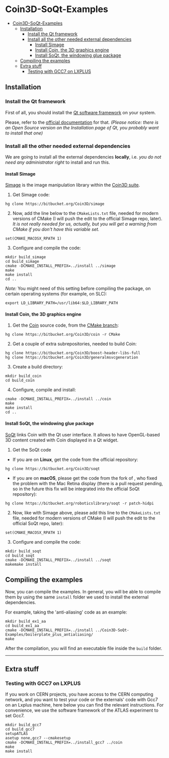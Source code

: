 # Coin3D-SoQt-Examples

<!-- TOC depthFrom:1 depthTo:6 withLinks:1 updateOnSave:1 orderedList:0 -->

- [Coin3D-SoQt-Examples](#coin3d-soqt-examples)
	- [Installation](#installation)
		- [Install the Qt framework](#install-the-qt-framework)
		- [Install all the other needed external dependencies](#install-all-the-other-needed-external-dependencies)
			- [Install Simage](#install-simage)
			- [Install Coin, the 3D graphics engine](#install-coin-the-3d-graphics-engine)
			- [Install SoQt, the windowing glue package](#install-soqt-the-windowing-glue-package)
	- [Compiling the examples](#compiling-the-examples)
	- [Extra stuff](#extra-stuff)
		- [Testing with GCC7 on LXPLUS](#testing-with-gcc7-on-lxplus)

<!-- /TOC -->

## Installation

### Install the Qt framework

First of all, you should install the [Qt software framework](https://www1.qt.io/developers/) on your system.

Please, refer to the [official documentation](https://www.qt.io/download) for that. *(Please notice: there is an Open Source version  on the Installation page of Qt, you probably want to install that one)*

### Install all the other needed external dependencies

We are going to install all the external dependencies **locally**, i.e. _you do not need any administrator right_ to install and run this.

#### Install Simage

[Simage](https://bitbucket.org/Coin3D/simage) is the image manipulation library within the [Coin3D suite](https://bitbucket.org/Coin3D/).

1. Get Simage code:

```
hg clone https://bitbucket.org/Coin3D/simage
```

2. Now, add the line below to the `CMakeLists.txt` file, needed for modern versions of CMake (I will push the edit to the official Simage repo, later). *It is not really needed for us, actually, but you will get a warning from CMake if you don't have this variable set.*

```
set(CMAKE_MACOSX_RPATH 1)
```

3. Configure and compile the code:

```
mkdir build_simage
cd build_simage
cmake -DCMAKE_INSTALL_PREFIX=../install ../simage
make
make install
cd ..
```

*Note:* You might need of this setting before compiling the package, on certain operating systems (for example, on SLC):

```
export LD_LIBRARY_PATH=/usr/lib64:$LD_LIBRARY_PATH
```

#### Install Coin, the 3D graphics engine

1. Get the [Coin](https://bitbucket.org/Coin3D/coin/wiki/Home) source code, from the [CMake branch](https://bitbucket.org/Coin3D/coin/branch/CMake):

```
hg clone https://bitbucket.org/Coin3D/coin -r CMake
```

2. Get a couple of extra subrepositories, needed to build Coin:

```
hg clone https://bitbucket.org/Coin3D/boost-header-libs-full
hg clone https://bitbucket.org/Coin3D/generalmsvcgeneration
```

3. Create a build directory:

```
mkdir build_coin
cd build_coin
```

4. Configure, compile and install:

```
cmake -DCMAKE_INSTALL_PREFIX=../install ../coin
make
make install
cd ..
```

#### Install SoQt, the windowing glue package

[SoQt](https://bitbucket.org/Coin3D/soqt) links Coin with the Qt user interface. It allows to have OpenGL-based 3D content created with Coin displayed in a Qt widget.

1. Get the SoQt code

- If you are on **Linux**, get the code from the official repository:

```
hg clone https://bitbucket.org/Coin3D/soqt
```

- If you are on **macOS**, please get the code from the fork of , who fixed the problem with the Mac Retina display (there is a pull request pending, so in the future this fix will be integrated into the official SoQt repository):

```
hg clone https://bitbucket.org/roboticslibrary/soqt -r patch-hidpi
```

2. Now, like with Simage above, please add this line to the `CMakeLists.txt` file, needed for modern versions of CMake (I will push the edit to the official SoQt repo, later):

```
set(CMAKE_MACOSX_RPATH 1)
```

3. Configure and compile the code:

```
mkdir build_soqt
cd build_soqt
cmake -DCMAKE_INSTALL_PREFIX=../install ../soqt
makemake install
```

## Compiling the examples

Now, you can compile the examples. In general, you will be able to compile them by using the same `install` folder we used to install the external dependencies.

For example, taking the 'anti-aliasing' code as an example:

```
mkdir build_ex1_aa
cd build_ex1_aa
cmake -DCMAKE_INSTALL_PREFIX=../install ../Coin3D-SoQt-Examples/boilerplate_plus_antialiasing/
make
```

After the compilation, you will find an executable file inside the `build` folder.


---

## Extra stuff

### Testing with GCC7 on LXPLUS

If you work on CERN projects, you have access to the CERN computing network, and you want to test your code or the externals' code with Gcc7 on an Lxplus machine, here below you can find the relevant instructions. For convenience, we use the software framework of the ATLAS experiment to set Gcc7.

```
mkdir build_gcc7
cd build_gcc7
setupATLAS
asetup none,gcc7 --cmakesetup
cmake -DCMAKE_INSTALL_PREFIX=../install_gcc7 ../coin
make
make install
```
